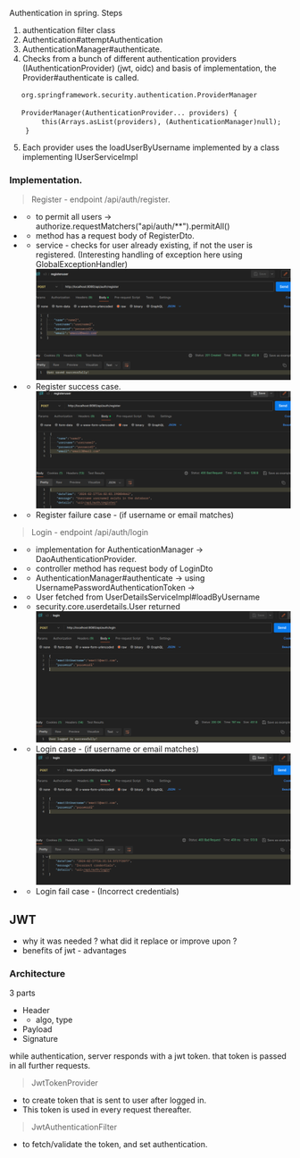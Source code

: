 Authentication in spring.
Steps

1. authentication filter class
2. Authentication#attemptAuthentication
3. AuthenticationManager#authenticate.
4. Checks from a bunch of different authentication providers (IAuthenticationProvider) (jwt, oidc) and basis of
   implementation, the
   Provider#authenticate is called.

```agsl
   org.springframework.security.authentication.ProviderManager
    
   ProviderManager(AuthenticationProvider... providers) {
        this(Arrays.asList(providers), (AuthenticationManager)null);
    }
```

5. Each provider uses the loadUserByUsername implemented by a class implementing IUserServiceImpl

### Implementation.

> Register - endpoint /api/auth/register.

-
    - to permit all users -> authorize.requestMatchers("api/auth/**").permitAll()
-
    - method has a request body of RegisterDto.
-
    - service - checks for user already existing, if not the user is registered. (Interesting handling of exception here
      using GlobalExceptionHandler)
      ![Register Success](resources/auth/register-success.png)
-
    - Register success case.
      ![Register Failure](resources/auth/register-fail.png)
-
    - Register failure case - (if username or email matches)

> Login - endpoint /api/auth/login

-
    - implementation for AuthenticationManager -> DaoAuthenticationProvider.
-
    - controller method has request body of LoginDto
-
    - AuthenticationManager#authenticate -> using UsernamePasswordAuthenticationToken ->
-
    - User fetched from UserDetailsServiceImpl#loadByUsername
-
    - security.core.userdetails.User returned
      ![Login success](resources/auth/login.png)
-
    - Login case - (if username or email matches)
      ![Login fail](resources/auth/login-fail.png)
-
    - Login fail case - (Incorrect credentials)

## JWT
- why it was needed ? what did it replace or improve upon ?
- benefits of jwt - advantages

### Architecture

3 parts 
- Header
- - algo, type
- Payload
- Signature

while authentication, server responds with a jwt token.
that token is passed in all further requests.

> JwtTokenProvider 
- to create token that is sent to user after logged in. 
- This token is used in every request thereafter.

> JwtAuthenticationFilter
- to fetch/validate the token, and set authentication.  